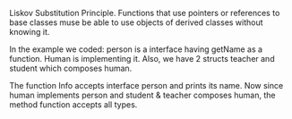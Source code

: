 Liskov Substitution Principle. 
Functions that use pointers or references to base classes muse be able to use objects of derived classes without knowing it.


In the example we coded:
person is a interface having getName as a function. Human is implementing it. Also, we have 2 structs teacher and student which composes human. 

The function Info accepts interface person and prints its name. Now since human implements person and student & teacher composes human, the method function accepts all types. 

